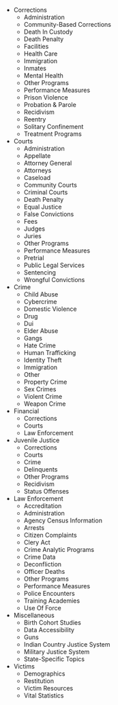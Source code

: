 - Corrections
    - Administration
    - Community-Based Corrections
    - Death In Custody
    - Death Penalty
    - Facilities
    - Health Care
    - Immigration
    - Inmates
    - Mental Health
    - Other Programs
    - Performance Measures
    - Prison Violence
    - Probation & Parole
    - Recidivism
    - Reentry
    - Solitary Confinement
    - Treatment Programs
- Courts
    - Administration
    - Appellate
    - Attorney General
    - Attorneys
    - Caseload
    - Community Courts
    - Criminal Courts
    - Death Penalty
    - Equal Justice
    - False Convictions
    - Fees
    - Judges
    - Juries
    - Other Programs
    - Performance Measures
    - Pretrial
    - Public Legal Services
    - Sentencing
    - Wrongful Convictions
- Crime
    - Child Abuse
    - Cybercrime
    - Domestic Violence
    - Drug
    - Dui
    - Elder Abuse
    - Gangs
    - Hate Crime
    - Human Trafficking
    - Identity Theft
    - Immigration
    - Other
    - Property Crime
    - Sex Crimes
    - Violent Crime
    - Weapon Crime
- Financial
    - Corrections
    - Courts
    - Law Enforcement
- Juvenile Justice
    - Corrections
    - Courts
    - Crime
    - Delinquents
    - Other Programs
    - Recidivism
    - Status Offenses
- Law Enforcement
    - Accreditation
    - Administration
    - Agency Census Information
    - Arrests
    - Citizen Complaints
    - Clery Act
    - Crime Analytic Programs
    - Crime Data
    - Deconfliction
    - Officer Deaths
    - Other Programs
    - Performance Measures
    - Police Encounters
    - Training Academies
    - Use Of Force
- Miscellaneous
    - Birth Cohort Studies
    - Data Accessibility
    - Guns
    - Indian Country Justice System
    - Military Justice System
    - State-Specific Topics
- Victims
    - Demographics
    - Restitution
    - Victim Resources
    - Vital Statistics
